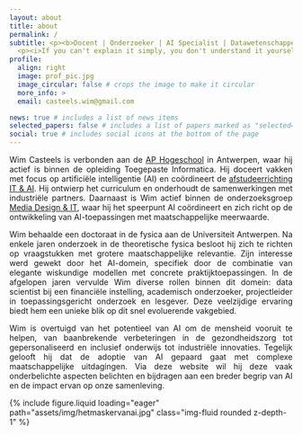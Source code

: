 ```yaml
---
layout: about
title: about
permalink: /
subtitle: <p><b>Docent | Onderzoeker | AI Specialist | Datawetenschapper | Fysicus | Keynote Spreker </b></p>
  <p><i>If you can't explain it simply, you don't understand it yourself</i> - Albert Einstein </p>
profile:
  align: right
  image: prof_pic.jpg
  image_circular: false # crops the image to make it circular
  more_info: >
  email: casteels.wim@gmail.com

news: true # includes a list of news items
selected_papers: false # includes a list of papers marked as "selected={true}"
social: true # includes social icons at the bottom of the page
---
```

<p style="text-align: justify;">Wim Casteels is verbonden aan de <a href="https://www.ap.be/">AP Hogeschool</a> in Antwerpen, waar hij actief is binnen de opleiding Toegepaste Informatica. Hij doceert vakken met focus op artificiële intelligentie (AI) en coördineert de <a href="https://www.ap.be/opleiding/it/artificial-intelligence">afstudeerrichting IT & AI</a>. Hij ontwierp het curriculum en onderhoudt de samenwerkingen met industriële partners. Daarnaast is Wim actief binnen de onderzoeksgroep <a href="https://www.ap.be/expertise/media-design-it">Media Design & IT</a>, waar hij het speerpunt AI coördineert en zich richt op de ontwikkeling van AI-toepassingen met maatschappelijke meerwaarde.</p>

<p style="text-align: justify;">Wim behaalde een doctoraat in de fysica aan de Universiteit Antwerpen. Na enkele jaren onderzoek in de theoretische fysica besloot hij zich te richten op vraagstukken met grotere maatschappelijke relevantie. Zijn interesse werd gewekt door het AI-domein, specifiek door de combinatie van elegante wiskundige modellen met concrete praktijktoepassingen. In de afgelopen jaren vervulde Wim diverse rollen binnen dit domein: data scientist bij een financiële instelling, academisch onderzoeker, projectleider in toepassingsgericht onderzoek en lesgever. Deze veelzijdige ervaring biedt hem een unieke blik op dit snel evoluerende vakgebied.</p>

<p style="text-align: justify;">Wim is overtuigd van het potentieel van AI om de mensheid vooruit te helpen, van baanbrekende verbeteringen in de gezondheidszorg tot gepersonaliseerd en inclusief onderwijs tot industriële innovaties. Tegelijk gelooft hij dat de adoptie van AI gepaard gaat met complexe maatschappelijke uitdagingen. Via deze website wil hij deze vaak onderbelichte aspecten belichten en bijdragen aan een breder begrip van AI en de impact ervan op onze samenleving.</p>

<div class="row mt-3">
    <div class="col-sm mt-3 mt-md-0">
        {% include figure.liquid loading="eager" path="assets/img/hetmaskervanai.jpg" class="img-fluid rounded z-depth-1" %}
    </div>
</div>